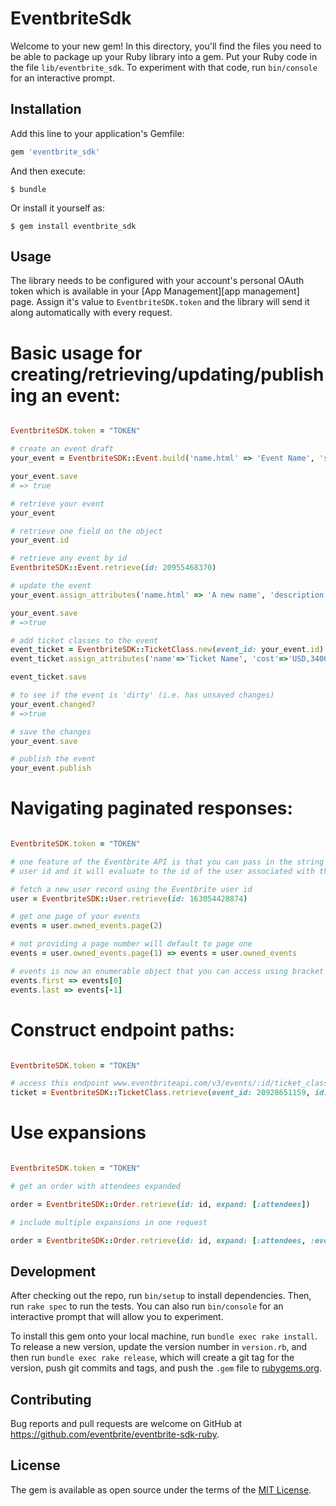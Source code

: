 # EventbriteSdk

Welcome to your new gem! In this directory, you'll find the files you need to be able to package up your Ruby library into a gem. Put your Ruby code in the file `lib/eventbrite_sdk`. To experiment with that code, run `bin/console` for an interactive prompt.

## Installation

Add this line to your application's Gemfile:

```ruby
gem 'eventbrite_sdk'
```

And then execute:

    $ bundle

Or install it yourself as:

    $ gem install eventbrite_sdk

## Usage

The library needs to be configured with your account's personal OAuth token which is available in your [App Management][app management] page. Assign it's value to `EventbriteSDK.token` and the library will send it along automatically with every request.

# Basic usage for creating/retrieving/updating/publishing an event:

``` ruby

EventbriteSDK.token = "TOKEN"

# create an event draft
your_event = EventbriteSDK::Event.build('name.html' => 'Event Name', 'start.utc' => '2018-01-31T13:00:00Z', 'start.timezone' => 'America/Los_Angeles', 'end.utc' => '2018-02-01T13:00:00Z', 'end.timezone' => 'America/Los_Angeles', 'currency' => 'USD')

your_event.save
# => true

# retrieve your event
your_event

# retrieve one field on the object
your_event.id

# retrieve any event by id
EventbriteSDK::Event.retrieve(id: 20955468370)

# update the event
your_event.assign_attributes('name.html' => 'A new name', 'description.html' => 'A new description')

your_event.save
# =>true

# add ticket classes to the event
event_ticket = EventbriteSDK::TicketClass.new(event_id: your_event.id)
event_ticket.assign_attributes('name'=>'Ticket Name', 'cost'=>'USD,3400', 'quantity_total'=>'378')

event_ticket.save

# to see if the event is 'dirty' (i.e. has unsaved changes)
your_event.changed?
# =>true

# save the changes
your_event.save

# publish the event
your_event.publish

```
# Navigating paginated responses:

``` ruby

EventbriteSDK.token = "TOKEN"

# one feature of the Eventbrite API is that you can pass in the string 'me' in place of a 
# user id and it will evaluate to the id of the user associated with the oauth token.

# fetch a new user record using the Eventbrite user id
user = EventbriteSDK::User.retrieve(id: 163054428874)

# get one page of your events
events = user.owned_events.page(2)

# not providing a page number will default to page one
events = user.owned_events.page(1) => events = user.owned_events

# events is now an enumerable object that you can access using bracket notation or first/last
events.first => events[0]
events.last => events[-1]

```
# Construct endpoint paths:

``` ruby

EventbriteSDK.token = "TOKEN"

# access this endpoint www.eventbriteapi.com/v3/events/:id/ticket_classes/:id/
ticket = EventbriteSDK::TicketClass.retrieve(event_id: 20928651159, id: 43892783)

```
# Use expansions

``` ruby

EventbriteSDK.token = "TOKEN"

# get an order with attendees expanded

order = EventbriteSDK::Order.retrieve(id: id, expand: [:attendees])

# include multiple expansions in one request

order = EventbriteSDK::Order.retrieve(id: id, expand: [:attendees, :event])

```

## Development

After checking out the repo, run `bin/setup` to install dependencies. Then, run `rake spec` to run the tests. You can also run `bin/console` for an interactive prompt that will allow you to experiment.

To install this gem onto your local machine, run `bundle exec rake install`. To release a new version, update the version number in `version.rb`, and then run `bundle exec rake release`, which will create a git tag for the version, push git commits and tags, and push the `.gem` file to [rubygems.org](https://rubygems.org).


## Contributing

Bug reports and pull requests are welcome on GitHub at https://github.com/eventbrite/eventbrite-sdk-ruby.


## License

The gem is available as open source under the terms of the [MIT License](http://opensource.org/licenses/MIT).

